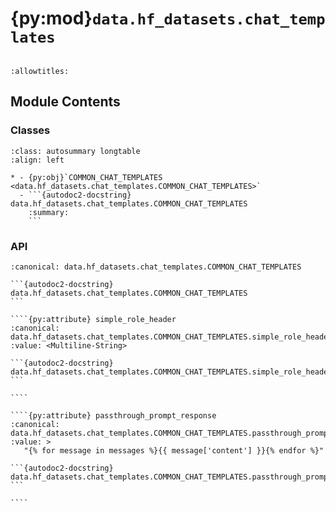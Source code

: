 # {py:mod}`data.hf_datasets.chat_templates`

```{py:module} data.hf_datasets.chat_templates
```

```{autodoc2-docstring} data.hf_datasets.chat_templates
:allowtitles:
```

## Module Contents

### Classes

````{list-table}
:class: autosummary longtable
:align: left

* - {py:obj}`COMMON_CHAT_TEMPLATES <data.hf_datasets.chat_templates.COMMON_CHAT_TEMPLATES>`
  - ```{autodoc2-docstring} data.hf_datasets.chat_templates.COMMON_CHAT_TEMPLATES
    :summary:
    ```
````

### API

`````{py:class} COMMON_CHAT_TEMPLATES
:canonical: data.hf_datasets.chat_templates.COMMON_CHAT_TEMPLATES

```{autodoc2-docstring} data.hf_datasets.chat_templates.COMMON_CHAT_TEMPLATES
```

````{py:attribute} simple_role_header
:canonical: data.hf_datasets.chat_templates.COMMON_CHAT_TEMPLATES.simple_role_header
:value: <Multiline-String>

```{autodoc2-docstring} data.hf_datasets.chat_templates.COMMON_CHAT_TEMPLATES.simple_role_header
```

````

````{py:attribute} passthrough_prompt_response
:canonical: data.hf_datasets.chat_templates.COMMON_CHAT_TEMPLATES.passthrough_prompt_response
:value: >
   "{% for message in messages %}{{ message['content'] }}{% endfor %}"

```{autodoc2-docstring} data.hf_datasets.chat_templates.COMMON_CHAT_TEMPLATES.passthrough_prompt_response
```

````

`````
